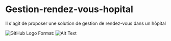 # Gestion-rendez-vous-hopital
Il s'agit de proposer une solution de gestion de rendez-vous dans un hôpital

![GitHub Logo](http://dalaljamm.cf/views/img/logodj.png)
Format: ![Alt Text](url)
